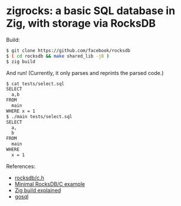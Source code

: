 # zigrocks: a basic SQL database in Zig, with storage via RocksDB

Build:

```bash
$ git clone https://github.com/facebook/rocksdb
$ ( cd rocksdb && make shared_lib -j8 )
$ zig build
```

And run! (Currently, it only parses and reprints the parsed code.)

```bash
$ cat tests/select.sql
SELECT
  a,b
FROM
  main
WHERE x = 1
$ ./main tests/select.sql
SELECT
  a,
  b
FROM
  main
WHERE
  x = 1
```

References:
* [rocksdb/c.h](https://github.com/facebook/rocksdb/blob/main/include/rocksdb/c.h)
* [Minimal RocksDB/C example](https://gist.github.com/nitingupta910/4640638be7e7ad39c41e)
* [Zig build explained](https://zig.news/xq/zig-build-explained-part-3-1ima)
* [gosql](https://github.com/eatonphil/gosql)
